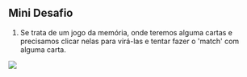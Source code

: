 ## Mini Desafio 

1. Se trata de um jogo da memória, onde teremos alguma cartas e precisamos clicar nelas para virá-las e tentar fazer o 'match' com alguma carta.

![](https://i.imgur.com/wWQgq7Z.png)
